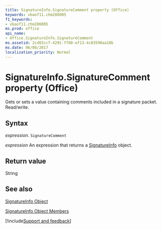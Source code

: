 ```yaml
---
title: SignatureInfo.SignatureComment property (Office)
keywords: vbaof11.chm286005
f1_keywords:
- vbaof11.chm286005
ms.prod: office
api_name:
- Office.SignatureInfo.SignatureComment
ms.assetid: 2cd03ccf-4291-ff80-ef13-4c03590aa10b
ms.date: 06/08/2017
localization_priority: Normal
---
```



# SignatureInfo.SignatureComment property (Office)

Gets or sets a value containing comments included in a signature packet. Read/write.


## Syntax

_expression_. `SignatureComment`

 _expression_ An expression that returns a [SignatureInfo](Office.SignatureInfo.md) object.


## Return value

String


## See also


[SignatureInfo Object](Office.SignatureInfo.md)



[SignatureInfo Object Members](./overview/Library-Reference/signatureinfo-members-office.md)

[!include[Support and feedback](~/includes/feedback-boilerplate.md)]